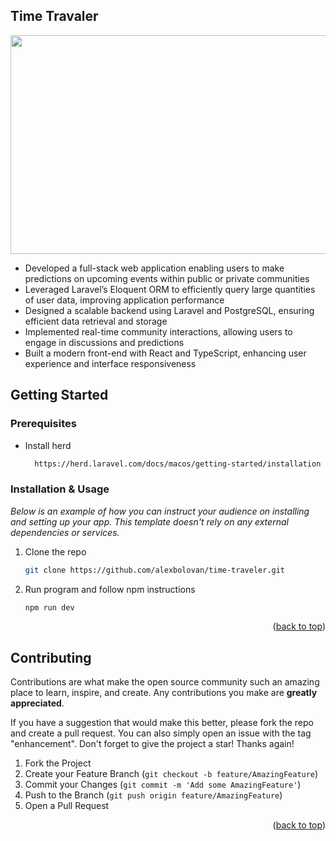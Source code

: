 <!-- ABOUT THE PROJECT -->
## Time Travaler

<p align="center">
  <img src="https://github.com/alexbolovan/canvas-compiler/blob/master/docs/time-traveler.png" width="512" height="350" align="center">
</p>

- Developed a full-stack web application enabling users to make predictions on upcoming events within public or private communities  
- Leveraged Laravel’s Eloquent ORM to efficiently query large quantities of user data, improving application performance  
- Designed a scalable backend using Laravel and PostgreSQL, ensuring efficient data retrieval and storage  
- Implemented real-time community interactions, allowing users to engage in discussions and predictions  
- Built a modern front-end with React and TypeScript, enhancing user experience and interface responsiveness  


<!-- GETTING STARTED -->
## Getting Started

### Prerequisites

* Install herd
  ```sh
    https://herd.laravel.com/docs/macos/getting-started/installation
  ```

### Installation & Usage

_Below is an example of how you can instruct your audience on installing and setting up your app. This template doesn't rely on any external dependencies or services._

1. Clone the repo
   ```sh
   git clone https://github.com/alexbolovan/time-traveler.git 
   ```
2. Run program and follow npm instructions
   ```sh
   npm run dev
   ```
<p align="right">(<a href="#readme-top">back to top</a>)</p>

<!-- CONTRIBUTING -->
## Contributing

Contributions are what make the open source community such an amazing place to learn, inspire, and create. Any contributions you make are **greatly appreciated**.

If you have a suggestion that would make this better, please fork the repo and create a pull request. You can also simply open an issue with the tag "enhancement".
Don't forget to give the project a star! Thanks again!

1. Fork the Project
2. Create your Feature Branch (`git checkout -b feature/AmazingFeature`)
3. Commit your Changes (`git commit -m 'Add some AmazingFeature'`)
4. Push to the Branch (`git push origin feature/AmazingFeature`)
5. Open a Pull Request

<p align="right">(<a href="#readme-top">back to top</a>)</p>